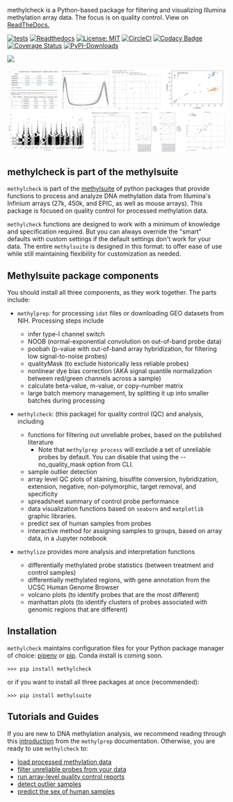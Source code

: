 methylcheck is a Python-based package for filtering and visualizing Illumina methylation array data. The focus is on quality control. View on [ReadTheDocs.](https://life-epigenetics-methylcheck.readthedocs-hosted.com/en/latest/)

[![tests](https://github.com/FoxoTech/methylchecks/actions/workflows/ci.yml/badge.svg)](https://github.com/FoxoTech/methylcheck/actions/workflows/ci.yml) [![Readthedocs](https://readthedocs.com/projects/life-epigenetics-methylcheck/badge/?version=latest)](https://life-epigenetics-methylcheck.readthedocs-hosted.com/en/latest/) [![License: MIT](https://img.shields.io/badge/License-MIT-yellow.svg)](https://opensource.org/licenses/MIT) [![CircleCI](https://circleci.com/gh/FoxoTech/methylcheck.svg?style=shield)](https://circleci.com/gh/FoxoTech/methylcheck) [![Codacy Badge](https://app.codacy.com/project/badge/Grade/6fdca9f2600342839379a0dd22bebad5)](https://www.codacy.com/gh/FoxoTech/methylcheck/dashboard?utm_source=github.com&amp;utm_medium=referral&amp;utm_content=FoxoTech/methylcheck&amp;utm_campaign=Badge_Grade) [![Coverage Status](https://coveralls.io/repos/github/FoxoTech/methylcheck/badge.svg?t=OVL45Q)](https://coveralls.io/github/FoxoTech/methylcheck) [![PyPI-Downloads](https://img.shields.io/pypi/dm/methylcheck.svg?label=pypi%20downloads&logo=PyPI&logoColor=white)](https://pypi.org/project/methylcheck/)

<img src="https://raw.githubusercontent.com/FoxoTech/methylcheck/feature/mouse/docs/python3.6.png" height="50">

![methylcheck snapshots](https://raw.githubusercontent.com/FoxoTech/methylcheck/master/docs/methylcheck_overview.png "methylcheck snapshots")

## methylcheck is part of the methylsuite

`methylcheck` is part of the [methylsuite](https://pypi.org/project/methylsuite/) of python packages that provide functions to process and analyze DNA methylation data from Illumina's Infinium arrays (27k, 450k, and EPIC, as well as mouse arrays). This package is focused on quality control for processed methylation data.

`methylcheck` functions are designed to work with a minimum of knowledge and specification required. But you can always override the "smart" defaults with custom settings if the default settings don't work for your data. The entire `methylsuite` is designed in this format: to offer ease of use while still maintaining flexibility for customization as needed.


## Methylsuite package components

You should install all three components, as they work together. The parts include:

- `methylprep`: for processing `idat` files or downloading GEO datasets from NIH. Processing steps include
   - infer type-I channel switch
   - NOOB (normal-exponential convolution on out-of-band probe data)
   - poobah (p-value with out-of-band array hybridization, for filtering low signal-to-noise probes)
   - qualityMask (to exclude historically less reliable probes)
   - nonlinear dye bias correction (AKA signal quantile normalization between red/green channels across a sample)
   - calculate beta-value, m-value, or copy-number matrix
   - large batch memory management, by splitting it up into smaller batches during processing

- `methylcheck`: (this package) for quality control (QC) and analysis, including
   - functions for filtering out unreliable probes, based on the published literature
      - Note that `methylprep process` will exclude a set of unreliable probes by default. You can disable that using the --no_quality_mask option from CLI.
   - sample outlier detection
   - array level QC plots of staining, bisulfite conversion, hybridization, extension, negative, non-polymorphic, target removal, and specificity
   - spreadsheet summary of control probe performance
   - data visualization functions based on `seaborn` and `matplotlib` graphic libraries.
   - predict sex of human samples from probes
   - interactive method for assigning samples to groups, based on array data, in a Jupyter notebook

- `methylize` provides more analysis and interpretation functions
   - differentially methylated probe statistics (between treatment and control samples)
   - differentially methylated regions, with gene annotation from the UCSC Human Genome Browser
   - volcano plots (to identify probes that are the most different)
   - manhattan plots (to identify clusters of probes associated with genomic regions that are different)

## Installation

`methylcheck` maintains configuration files for your Python package manager of choice: [pipenv](https://pipenv.readthedocs.io/en/latest/) or [pip](https://pip.pypa.io/en/stable/). Conda install is coming soon.

```shell
>>> pip install methylcheck
```

or if you want to install all three packages at once (recommended):
```shell
>>> pip install methylsuite
```

## Tutorials and Guides

If you are new to DNA methylation analysis, we recommend reading through this [introduction](https://life-epigenetics-methylprep.readthedocs-hosted.com/en/latest/introduction/introduction.md) from the `methylprep` documentation. Otherwise, you are ready to use `methylcheck` to:

- [load processed methylation data](docs/loading-data.ipynb)
- [filter unreliable probes from your data](docs/filtering-probes.ipynb)
- [run array-level quality control reports](docs/quality-control-example.ipynb)
- [detect outlier samples](docs/mds-example.ipynb)
- [predict the sex of human samples](docs/quality-control-example.ipynb#predicting-sex)
